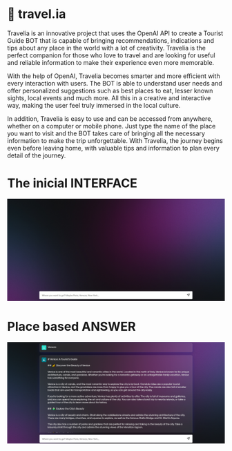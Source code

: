 # 🌴 travel.ia

Travelia is an innovative project that uses the OpenAI API to create a Tourist Guide BOT that is capable of bringing recommendations, indications and tips about any place in the world with a lot of creativity. Travelia is the perfect companion for those who love to travel and are looking for useful and reliable information to make their experience even more memorable.

With the help of OpenAI, Travelia becomes smarter and more efficient with every interaction with users. The BOT is able to understand user needs and offer personalized suggestions such as best places to eat, lesser known sights, local events and much more. All this in a creative and interactive way, making the user feel truly immersed in the local culture.

In addition, Travelia is easy to use and can be accessed from anywhere, whether on a computer or mobile phone. Just type the name of the place you want to visit and the BOT takes care of bringing all the necessary information to make the trip unforgettable. With Travelia, the journey begins even before leaving home, with valuable tips and information to plan every detail of the journey.

# The inicial INTERFACE
![firstscreen img](/firstscreenTravelia.png)

# Place based ANSWER
![secondscreen img](/secondscreenTravelia.png)


